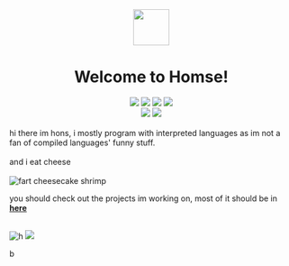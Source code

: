 <div align="center"><img width="64" src="https://tenor.com/view/snine-snine19-cat-tudou-mr-potato-gif-21665298"><span></span></div>
<h1 align="center">Welcome to Homse!</h1>
<div align="center">
<img src="https://komarev.com/ghpvc/?username=honsda&style=flat&color=blueviolet&label=fans that viewed profile"/> 
<img src="https://img.shields.io/badge/Status-dead-critical"/>
<img src="https://img.shields.io/badge/结晶度qq-informational"/>
<img src="https://img.shields.io/badge/git结晶度qq-green"/>
<br>
<img src="https://img.shields.io/badge/certified-spaghetti%20dev-informational?style=for-the-badge"/>
<img src="https://img.shields.io/badge/-real%20hons-cb00ff?style=for-the-badge"/>
<br>
 <br>
</div>
hi there im hons, i mostly program with interpreted languages as im not a fan of compiled languages' funny stuff.
<br>
<br>
and i eat cheese <br>

<br>
<img src="https://cdn.discordapp.com/attachments/772910297350275092/844196915636731904/unknown.png" alt="fart cheesecake shrimp"/><span></span>
<p>you should check out the projects im working on, most of it should be in <b><a href="https://honsda.github.io">here</a></b></p>
<br>
<img src="https://github-readme-stats.vercel.app/api?username=honsda&count_private=true&show_icons=true&theme=midnight-purple&hide_border=true" alt="h"/>
<img src="https://github-readme-stats.vercel.app/api/top-langs/?username=honsda&layout=compact&theme=midnight-purple&hide_border=true"/>

b
